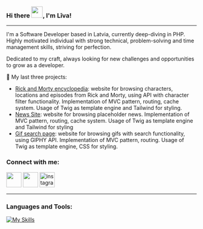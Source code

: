 ### Hi there <img src="https://raw.githubusercontent.com/MartinHeinz/MartinHeinz/master/wave.gif" width="30px">, I'm Līva!

---

I'm a Software Developer based in Latvia, currently deep-diving in PHP. Highly motivated individual with strong technical, problem-solving and time management skills, striving for perfection.

Dedicated to my craft, always looking for new challenges and opportunities to grow as a developer. 

🔭 My last three projects: 
  <ul>
  <li><a href="https://github.com/liivaq/Rick-and-Morty"”>Rick and Morty encyclopedia</a>: website for browsing characters, locations and episodes from Rick and Morty, using API with character filter functionality. Implementation of MVC pattern, routing, cache system. Usage of Twig as template engine and Tailwind for styling.  </li>
  <li><a href="https://github.com/liivaq/News_Feed">News Site</a>: website for browsing placeholder news. Implementation of MVC pattern, routing, cache system. Usage of Twig as template engine and Tailwind for styling </li>
  <li><a href="https://github.com/liivaq/Giphy-API">Gif search page</a>: website for browsing gifs with search functionality, using GIPHY API. Implementation of MVC pattern, routing. Usage of Twig as template engine, CSS for styling. </li>
  </ul>

<h3 align="left">Connect with me:</h3>
<p align="left">
  
 <a href="https://www.linkedin.com/in/liva-kusina/"> <img height="40" src="https://github.com/wappalyzer/wappalyzer/blob/master/src/drivers/webextension/images/icons/Linkedin.svg"></a>
<a href="mailto:liiva.kusina@gmail.com"> <img height="40" src="https://brandeps.com/logo-download/G/Gmail-logo-vector-01.svg"></a>
<a href="https://instagram.com/liiva.q"> <img src="https://raw.githubusercontent.com/rahuldkjain/github-profile-readme-generator/master/src/images/icons/Social/instagram.svg" alt="instagram" height="40" /></a>
</p>

---
<h3 align="left">Languages and Tools:</h3>

[![My Skills](https://skillicons.dev/icons?i=php,laravel,mysql,js,ts,html,css,vue,tailwind,git)]((https://skillicons.dev))
